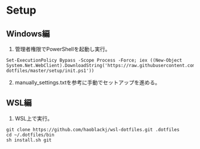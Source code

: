 # Setup
## Windows編
1. 管理者権限でPowerShellを起動し実行。
```
Set-ExecutionPolicy Bypass -Scope Process -Force; iex ((New-Object System.Net.WebClient).DownloadString('https://raw.githubusercontent.com/haoblackj/_windows11-dotfiles/master/setup/init.ps1'))
```

2. manually_settings.txtを参考に手動でセットアップを進める。

## WSL編
1. WSL上で実行。
```
git clone https://github.com/haoblackj/wsl-dotfiles.git .dotfiles
cd ~/.dotfiles/bin
sh install.sh git
```
